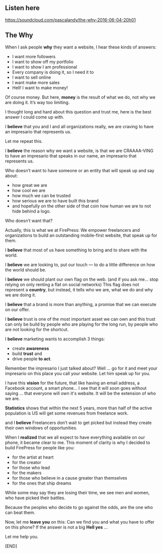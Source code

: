 ## Listen here
https://soundcloud.com/pascalandy/the-why-2016-06-04-20h01

## The Why

When I ask people **why** they want a website, I hear these kinds of answers:
- I want more followers
- I want to show off my portfolio
- I want to show I am professional 
- Every company is doing it, so I need it to
- I want to sell online
- I want make more sales
- Hell! I want to make money!

Of course money. But here, **money** is the result of what we do, not why we are doing it. It’s way too limiting.
 
I thought long and hard about this question and trust me, here is the best answer I could come up with.

I **believe** that you and I and all organizations really, 
we are craving to have an impresario that represents us. 

Let me repeat this.

I **believe** the reason why we want a website, 
is that we are CRAAAA-VING to have an impresario 
that speaks in our name, an impresario that represents us.

Who doesn’t want to have someone or an entity that will speak up and say about:
- how great we are
- how cool we are
- how much we can be trusted
- how serious we are to have built this brand 
- and hopefully on the other side of that coin
	how human we are to not hide behind a logo.

Who doesn’t want that?

Actually, this is what we at FirePress:
We empower freelancers and organizations to build an outstanding mobile-first website, that speak up for them. 

I **believe** that most of us have something to bring
and to share with the world. 

I **believe** we are looking to, put our touch — to do a little difference on how the world should be. 

I **believe** we should plant our own flag on the web. 
(and if you ask me... stop relying on only renting a flat on social networks)
This flag does not represent a **country**, but instead, 
it tells who we are, what we do and why we are doing it.

I **believe** that a brand is more than anything, a promise that we can execute on our offer.

I **believe** trust is one of the most important asset we can own and this trust can only be build by people who are playing for the long run,
by people who are not looking for the shortcut. 

I **believe** marketing wants to accomplish 3 things:
- create **awareness**
- build **trust** and
- drive people **to act**. 

Remember the impresario I just talked about?
Well ... go for it and meet your impresario 
on this place you call your website. 
Let him speak up for you.

I have this **vision** for the future,
that like having an email address, 
a Facebook account, a smart phone…
I see that it will soon goes without saying …
that everyone will own it's website.
It will be the extension of who we are.

**Statistics** shows that within the next 5 years, more than half of the active population is US will get some revenues from freelance work.

and I **believe** Freelancers don’t wait to get picked but instead they create their own windows of opportunities.

When I **realized** that we all expect to have everything available on our phone, it became clear to me. This moment of clarity is why I decided to build FirePress for people like you:
- for the artist at heart
- for the creator
- for those who lead
- for the makers
- for those who believe in a cause greater than themselves
- for the ones that ship dreams

While some may say they are losing their time, 
we see men and women, who have picked their battles.

Because the peoples who decide to go against the odds, 
are the one who can beat them.

Now, let me **leave you** on this:
Can we find you and what you have to offer on this phone? 
If the answer is not a big **Hell yes** ...

Let me help you.

[END]
